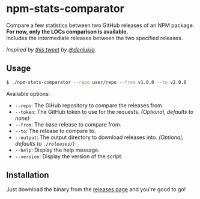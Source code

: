 # npm-stats-comparator

Compare a few statistics between two GitHub releases of an NPM package. **For now, only the LOCs comparison is available.**  
Includes the intermediate releases between the two specified releases.

_Inspired by [this tweet](https://twitter.com/denlukia/status/1772818790415225202) by [@denlukia](https://github.com/denlukia)._

## Usage

```bash
$ ./npm-stats-comparator --repo user/repo --from v1.0.0 --to v2.0.0
```

Available options:
- `--repo`: The GiHub repository to compare the releases from.
- `--token`: The GitHub token to use for the requests. _(Optional, defaults to none)_
- `--from`: The base release to compare from.
- `--to`: The release to compare to.
- `--output`: The output directory to download releases into. _(Optional, defaults to `./releases/`)_
- `--help`: Display the help message.
- `--version`: Display the version of the script.

## Installation

Just download the binary from the [releases page](https://github.com/WarningImHack3r/npm-stats-comparator/releases) and you're good to go!
